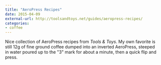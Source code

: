 ```yaml
---
title: "AeroPress Recipes"
date: 2015-04-09
external-url: http://toolsandtoys.net/guides/aeropress-recipes/
categories: 
- coffee
---
```


Nice collection of AeroPress recipes from *Tools & Toys*. My own favorite is still 12g of fine ground coffee dumped into an inverted AeroPress, steeped in water poured up to the "3" mark for about a minute, then a quick flip and press.
